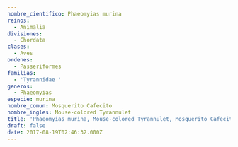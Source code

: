 ```yaml
---
nombre_cientifico: Phaeomyias murina
reinos:
  - Animalia
divisiones:
  - Chordata
clases:
  - Aves
ordenes:
  - Passeriformes
familias:
  - 'Tyrannidae '
generos:
  - Phaeomyias
especie: murina
nombre_comun: Mosquerito Cafecito
nombre_ingles: Mouse-colored Tyrannulet
title: 'Phaeomyias murina, Mouse-colored Tyrannulet, Mosquerito Cafecito'
draft: false
date: 2017-08-19T02:46:32.000Z
---
```


